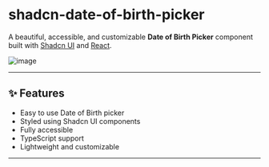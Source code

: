 # shadcn-date-of-birth-picker

A beautiful, accessible, and customizable **Date of Birth Picker** component built with [Shadcn UI](https://ui.shadcn.dev/) and [React](https://react.dev).

![image](https://github.com/user-attachments/assets/7ef300a6-490a-4b7a-a6a2-89dfd80feaeb)

---

## ✨ Features

- Easy to use Date of Birth picker
- Styled using Shadcn UI components
- Fully accessible
- TypeScript support
- Lightweight and customizable

---
